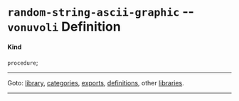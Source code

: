 

<a id='definition__vonuvoli__random-string-ascii-graphic'></a>

# `random-string-ascii-graphic` -- `vonuvoli` Definition


<a id='definition__vonuvoli__random-string-ascii-graphic__kind'></a>

#### Kind

`procedure`;

----

Goto: [library](../../vonuvoli/_index.md#library__vonuvoli), [categories](../../vonuvoli/categories/_index.md#toc__vonuvoli__categories), [exports](../../vonuvoli/exports/_index.md#toc__vonuvoli__exports), [definitions](../../vonuvoli/definitions/_index.md#toc__vonuvoli__definitions), other [libraries](../../_libraries.md#toc__libraries).

----

